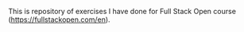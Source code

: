This is repository of exercises I have done for Full Stack Open course (https://fullstackopen.com/en).
